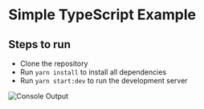 # Simple TypeScript Example

## Steps to run
- Clone the repository
- Run `yarn install` to install all dependencies
- Run `yarn start:dev` to run the development server

![Console Output](https://i.imgur.com/Tb2oOpQ.png)